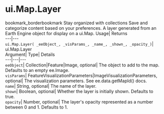  
#  ui.Map.Layer 
bookmark_borderbookmark Stay organized with collections  Save and categorize content based on your preferences.
A layer generated from an Earth Engine object for display on a ui.Map. 
Usage| Returns  
---|---  
`ui.Map.Layer( _eeObject_, _visParams_, _name_, _shown_, _opacity_)`| ui.Map.Layer  
Argument| Type| Details  
---|---|---  
`eeObject`| Collection|Feature|Image, optional| The object to add to the map. Defaults to an empty ee.Image.  
`visParams`| FeatureVisualizationParameters|ImageVisualizationParameters, optional| The visualization parameters. See ee.data.getMapId() docs.  
`name`| String, optional| The name of the layer.  
`shown`| Boolean, optional| Whether the layer is initially shown. Defaults to true.  
`opacity`| Number, optional| The layer's opacity represented as a number between 0 and 1. Defaults to 1.  
